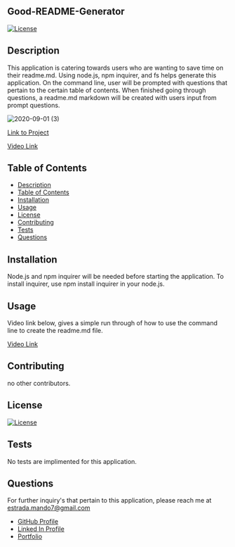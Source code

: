 
## Good-README-Generator

[![License](https://img.shields.io/badge/License-BSD%203--Clause-blue.svg)](https://opensource.org/licenses/BSD-3-Clause)

## Description

This application is catering towards users who are wanting to save time on their readme.md.
Using node.js, npm inquirer, and fs helps generate this application. On the command line, user will be prompted with questions that pertain to the certain table of contents. When finished going through questions, a readme.md markdown will be created with users input from prompt questions.

![2020-09-01 (3)](https://user-images.githubusercontent.com/65925169/91941061-6ff44c00-ecad-11ea-8ec1-9dbe5616bc09.png)

[Link to Project](https://mando619.github.io/Good-README-Generator/)

[Video Link](https://youtu.be/o9WxMIyOUy8)

## Table of Contents

* [Description](#description)
* [Table of Contents](#installation)
* [Installation](#installation)
* [Usage](#usage)
* [License](#license)
* [Contributing](#contributing)
* [Tests](#test)
* [Questions](#questions)

## Installation

Node.js and npm inquirer will be needed before starting the application. To install
inquirer, use npm install inquirer in your node.js.

## Usage 

Video link below, gives a simple run through of how to use the command line to create the readme.md file.

[Video Link](https://youtu.be/ih5cmxRKDYw)

## Contributing

no other contributors. 

## License

[![License](https://img.shields.io/badge/License-BSD%203--Clause-blue.svg)](https://opensource.org/licenses/BSD-3-Clause)


## Tests

No tests are implimented for this application.

## Questions

For further inquiry's that pertain to this application, 
please reach me at estrada.mando7@gmail.com

* [GitHub Profile](https://github.com/Mando619)
* [Linked In Profile](https://www.linkedin.com/in/armando-estrada-0a5304118/)
* [Portfolio](https://mando619.github.io/Portfolio-Updated/)

